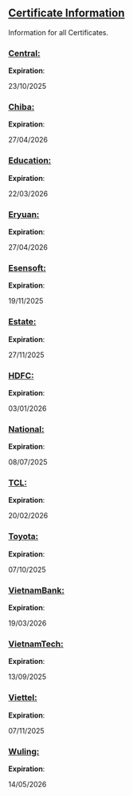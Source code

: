 ## [Certificate Information](accent://)

Information for all Certificates.

### [Central:](accent://)

**Expiration**: 

23/10/2025

### [Chiba:](accent://)

**Expiration**: 

27/04/2026

### [Education:](accent://)

**Expiration**: 

22/03/2026

### [Eryuan:](accent://)

**Expiration**: 

27/04/2026

### [Esensoft:](accent://)

**Expiration**: 

19/11/2025

### [Estate:](accent://)

**Expiration**: 

27/11/2025

### [HDFC:](accent://)

**Expiration**: 

03/01/2026

### [National:](accent://)

**Expiration**: 

08/07/2025

### [TCL:](accent://)

**Expiration**: 

20/02/2026

### [Toyota:](accent://)

**Expiration**: 

07/10/2025

### [VietnamBank:](accent://)

**Expiration**: 

19/03/2026

### [VietnamTech:](accent://)

**Expiration**: 

13/09/2025

### [Viettel:](accent://)

**Expiration**: 

07/11/2025

### [Wuling:](accent://)

**Expiration**: 

14/05/2026
